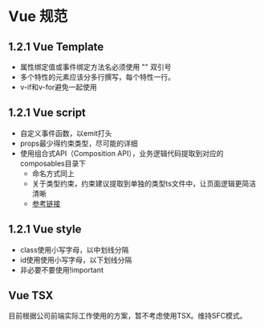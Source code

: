 # Vue 规范
## 1.2.1 Vue Template
- 属性绑定值或事件绑定方法名必须使用 "" 双引号
- 多个特性的元素应该分多行撰写，每个特性一行。
- v-if和v-for避免一起使用

## 1.2.1 Vue script
- 自定义事件函数，以emit打头
- props最少得约束类型，尽可能的详细
- 使用组合式API（Composition API），业务逻辑代码提取到对应的composables目录下
  - 命名方式同上
  - 关于类型约束，约束建议提取到单独的类型ts文件中，让页面逻辑更简洁清晰
  - [参考链接](https://github.com/DevCloudFE/vue-devui/tree/dev/packages/devui-vue/devui/auto-complete/src)

## 1.2.1 Vue style
- class使用小写字母，以中划线分隔
- id使用使用小写字母，以下划线分隔
- 非必要不要使用!important

## Vue TSX
目前根据公司前端实际工作使用的方案，暂不考虑使用TSX。维持SFC模式。
